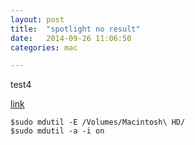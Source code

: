 ```yaml
---
layout: post
title:  "spotlight no result"
date:   2014-09-26 11:06:50
categories: mac

---
```


test4

[link](http://blog.cnrainbird.com/index.php/2013/02/14/osx_zhong_jian_spotlight_suo_yin/)

	$sudo mdutil -E /Volumes/Macintosh\ HD/
	$sudo mdutil -a -i on
